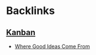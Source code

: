 
# Backlinks
## [Kanban](<Kanban.md>)
- [Where Good Ideas Come From](<Where Good Ideas Come From.md>)

